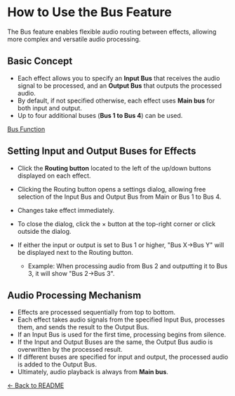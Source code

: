 # How to Use the Bus Feature

The Bus feature enables flexible audio routing between effects, allowing more complex and versatile audio processing.

## Basic Concept

- Each effect allows you to specify an **Input Bus** that receives the audio signal to be processed, and an **Output Bus** that outputs the processed audio.
- By default, if not specified otherwise, each effect uses **Main bus** for both input and output.
- Up to four additional buses (**Bus 1 to Bus 4**) can be used.

[Bus Function](../images/bus_function.png)

## Setting Input and Output Buses for Effects

- Click the **Routing button** located to the left of the up/down buttons displayed on each effect.
- Clicking the Routing button opens a settings dialog, allowing free selection of the Input Bus and Output Bus from Main or Bus 1 to Bus 4.
- Changes take effect immediately.
- To close the dialog, click the × button at the top-right corner or click outside the dialog.

- If either the input or output is set to Bus 1 or higher, "Bus X→Bus Y" will be displayed next to the Routing button.
  - Example: When processing audio from Bus 2 and outputting it to Bus 3, it will show "Bus 2→Bus 3".

## Audio Processing Mechanism

- Effects are processed sequentially from top to bottom.
- Each effect takes audio signals from the specified Input Bus, processes them, and sends the result to the Output Bus.
- If an Input Bus is used for the first time, processing begins from silence.
- If the Input and Output Buses are the same, the Output Bus audio is overwritten by the processed result.
- If different buses are specified for input and output, the processed audio is added to the Output Bus.
- Ultimately, audio playback is always from **Main bus**.

[← Back to README](../README.md)